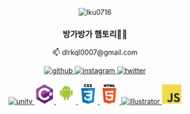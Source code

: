 <p align="center"> <img src="https://komarev.com/ghpvc/?username=lku0716&label=Visits&color=ff00ae&style=flat" alt="lku0716" /> </p>
<h3 align="center">방가방가 햄토리🔴🔵</h3>
<a href="https://static-cdn.jtvnw.net/jtv_user_pictures/15452bf7-579f-4ec7-8171-47fdb0f0e268-profile_image-300x300.png>
<img src="https://static-cdn.jtvnw.net/jtv_user_pictures/15452bf7-579f-4ec7-8171-47fdb0f0e268-profile_image-300x300.png">
</a>

<p align="center"> 📫 dlrkql0007@gmail.com</p>

<div align="center">
<a href="https://github.com/lku0716" target="_blank">
<img src=https://img.shields.io/badge/github-%2324292e.svg?&style=for-the-badge&logo=github&logoColor=white alt=github style="margin-bottom: 5px;" />
</a>
<a href="https://instagram.com/l.k.upp" target="_blank">
<img src=https://img.shields.io/badge/instagram-%23000000.svg?&style=for-the-badge&logo=instagram&logoColor=white alt=instagram style="margin-bottom: 5px;" />
<a href="https://twitter.com/l_k_upp" target="_blank">
<img src=https://img.shields.io/badge/twitter-%2300acee.svg?&style=for-the-badge&logo=twitter&logoColor=white alt=twitter style="margin-bottom: 5px;" />
</a>
</div>


<p align="center"> 
  <a href="https://unity.com/" target="_blank" rel="noreferrer"> 
<img src="https://www.vectorlogo.zone/logos/unity3d/unity3d-icon.svg" alt="unity" width="40" height="40"/> 
  </a> 
  <a href="https://www.w3schools.com/cs/" target="_blank" rel="noreferrer"> 
  <img src="https://raw.githubusercontent.com/devicons/devicon/master/icons/csharp/csharp-original.svg" alt="csharp" width="40" height="40"/> 
  </a> 
<a href="https://developer.android.com" target="_blank" rel="noreferrer"> 
<img src="https://raw.githubusercontent.com/devicons/devicon/master/icons/android/android-original-wordmark.svg" alt="android" width="40" height="40"/> 
</a> 

  <a href="https://www.w3schools.com/css/" target="_blank" rel="noreferrer"> 
<img src="https://raw.githubusercontent.com/devicons/devicon/master/icons/css3/css3-original-wordmark.svg" alt="css3" width="40" height="40"/>
</a> 
<a href="https://www.w3.org/html/" target="_blank" rel="noreferrer"> 
  <img src="https://raw.githubusercontent.com/devicons/devicon/master/icons/html5/html5-original-wordmark.svg" alt="html5" width="40" height="40"/> 
  </a> 
  <a href="https://www.adobe.com/in/products/illustrator.html" target="_blank" rel="noreferrer"> 
<img src="https://www.vectorlogo.zone/logos/adobe_illustrator/adobe_illustrator-icon.svg" alt="illustrator" width="40" height="40"/> 
</a> 
<a href="https://developer.mozilla.org/en-US/docs/Web/JavaScript" target="_blank" rel="noreferrer"> 
<img src="https://raw.githubusercontent.com/devicons/devicon/master/icons/javascript/javascript-original.svg" alt="javascript" width="40" height="40"/> 
  </a> 
</p>
